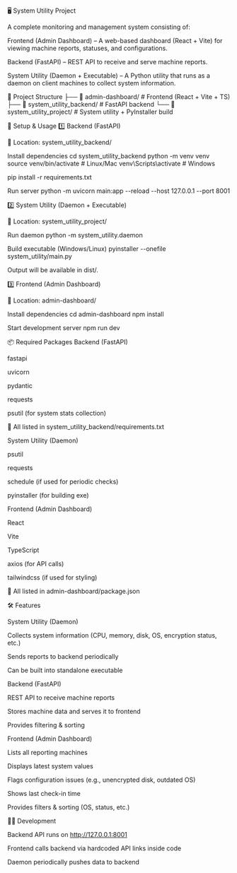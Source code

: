 🖥️ System Utility Project

A complete monitoring and management system consisting of:

Frontend (Admin Dashboard) – A web-based dashboard (React + Vite) for viewing machine reports, statuses, and configurations.

Backend (FastAPI) – REST API to receive and serve machine reports.

System Utility (Daemon + Executable) – A Python utility that runs as a daemon on client machines to collect system information.

📂 Project Structure
├── 📁 admin-dashboard/          # Frontend (React + Vite + TS)
├── 📁 system_utility_backend/   # FastAPI backend
└── 📁 system_utility_project/   # System utility + PyInstaller build

🚀 Setup & Usage
1️⃣ Backend (FastAPI)

📍 Location: system_utility_backend/

Install dependencies
cd system_utility_backend
python -m venv venv
source venv/bin/activate   # Linux/Mac
venv\Scripts\activate      # Windows

pip install -r requirements.txt

Run server
python -m uvicorn main:app --reload --host 127.0.0.1 --port 8001

2️⃣ System Utility (Daemon + Executable)

📍 Location: system_utility_project/

Run daemon
python -m system_utility.daemon

Build executable (Windows/Linux)
pyinstaller --onefile system_utility/main.py


Output will be available in dist/.

3️⃣ Frontend (Admin Dashboard)

📍 Location: admin-dashboard/

Install dependencies
cd admin-dashboard
npm install

Start development server
npm run dev

📦 Required Packages
Backend (FastAPI)

fastapi

uvicorn

pydantic

requests

psutil (for system stats collection)

📄 All listed in system_utility_backend/requirements.txt

System Utility (Daemon)

psutil

requests

schedule (if used for periodic checks)

pyinstaller (for building exe)

Frontend (Admin Dashboard)

React

Vite

TypeScript

axios (for API calls)

tailwindcss (if used for styling)

📄 All listed in admin-dashboard/package.json

🛠️ Features

System Utility (Daemon)

Collects system information (CPU, memory, disk, OS, encryption status, etc.)

Sends reports to backend periodically

Can be built into standalone executable

Backend (FastAPI)

REST API to receive machine reports

Stores machine data and serves it to frontend

Provides filtering & sorting

Frontend (Admin Dashboard)

Lists all reporting machines

Displays latest system values

Flags configuration issues (e.g., unencrypted disk, outdated OS)

Shows last check-in time

Provides filters & sorting (OS, status, etc.)

🧑‍💻 Development

Backend API runs on http://127.0.0.1:8001

Frontend calls backend via hardcoded API links inside code

Daemon periodically pushes data to backend